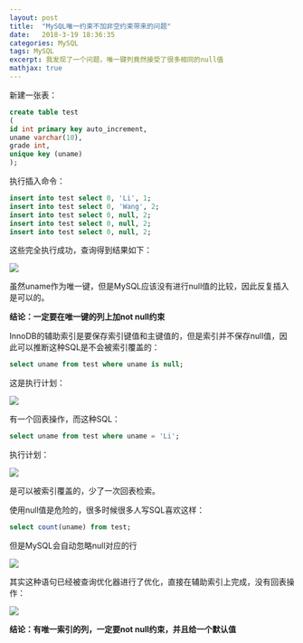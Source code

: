 ```yaml
---
layout: post
title:  "MySQL唯一约束不加非空约束带来的问题"
date:   2018-3-19 18:36:35
categories: MySQL
tags: MySQL
excerpt: 我发现了一个问题，唯一键列竟然接受了很多相同的null值
mathjax: true
---
```


新建一张表：

```sql
create table test
(
id int primary key auto_increment, 
uname varchar(10), 
grade int, 
unique key (uname)
);
```

执行插入命令：

```sql
insert into test select 0, 'Li', 1;
insert into test select 0, 'Wang', 2;
insert into test select 0, null, 2;
insert into test select 0, null, 2;
insert into test select 0, null, 2;
```

这些完全执行成功，查询得到结果如下：

![](https://ws1.sinaimg.cn/large/5fec9ab7ly1fpj0fimnu7j206f05jq2r.jpg)

虽然uname作为唯一键，但是MySQL应该没有进行null值的比较，因此反复插入是可以的。

**结论：一定要在唯一键的列上加not null约束**

InnoDB的辅助索引是要保存索引键值和主键值的，但是索引并不保存null值，因此可以推断这种SQL是不会被索引覆盖的：

```sql
select uname from test where uname is null;
```

这是执行计划：

![](https://ws1.sinaimg.cn/large/5fec9ab7ly1fpj0fif4hvj20u003adfr.jpg)

有一个回表操作，而这种SQL：

```sql
select uname from test where uname = 'Li';
```

执行计划：

![](https://ws1.sinaimg.cn/large/5fec9ab7ly1fpj0fic4cwj20rf038wee.jpg)

是可以被索引覆盖的，少了一次回表检索。

使用null值是危险的，很多时候很多人写SQL喜欢这样：

```sql
select count(uname) from test;
```
但是MySQL会自动忽略null对应的行

![](https://ws1.sinaimg.cn/large/5fec9ab7ly1fpj0fii12bj20a803ka9u.jpg)


其实这种语句已经被查询优化器进行了优化，直接在辅助索引上完成，没有回表操作：

![](https://ws1.sinaimg.cn/large/5fec9ab7ly1fpj0fipqmhj20ra036t8m.jpg)

**结论：有唯一索引的列，一定要not null约束，并且给一个默认值**